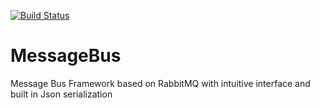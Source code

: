 [![Build Status](https://travis-ci.org/parshim/MessageBus.svg)](https://travis-ci.org/parshim/MessageBus)

MessageBus
==========

Message Bus Framework based on RabbitMQ with intuitive interface and built in Json serialization
